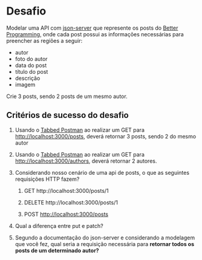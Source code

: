 # Desafio

Modelar uma API com [json-server](https://github.com/typicode/json-server) que represente os posts do [Better Programming](https://betterprogramming.pub/archive), onde cada post possui as informações necessárias para preencher as regiões a seguir:

- autor
- foto do autor
- data do post
- título do post
- descrição
- imagem

Crie 3 posts, sendo 2 posts de um mesmo autor.

## Critérios de sucesso do desafio

1. Usando o [Tabbed Postman](https://chrome.google.com/webstore/detail/tabbed-postman-rest-clien/coohjcphdfgbiolnekdpbcijmhambjff/related?hl=pt-br) ao realizar um GET para [http://localhost:3000/posts](http://localhost:3000/posts), deverá retornar 3 posts, sendo 2 do mesmo autor


2. Usando o [Tabbed Postman](https://chrome.google.com/webstore/detail/tabbed-postman-rest-clien/coohjcphdfgbiolnekdpbcijmhambjff/related?hl=pt-br) ao realizar um GET para [http://localhost:3000/authors](http://localhost:3000/authors), deverá retornar 2 autores.


3. Considerando nosso cenário de uma api de posts, o que as seguintes requisições HTTP fazem?

    1. GET http://localhost:3000/posts/1




    2. DELETE http://localhost:3000/posts/1




    3. POST [http://localhost:3000/posts](http://localhost:3000/posts) 





4. Qual a diferença entre put e patch?




5. Segundo a documentação do json-server e considerando a modelagem que você fez, qual seria a requisição necessária para **retornar todos os posts de um determinado autor?**